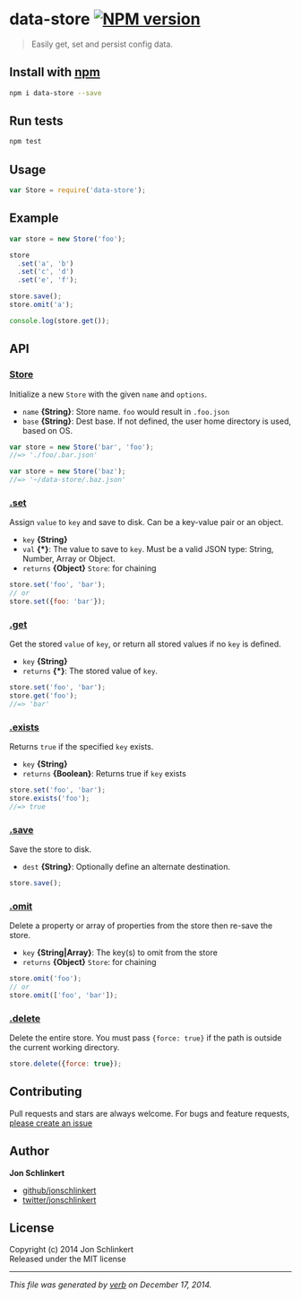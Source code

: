 # data-store [![NPM version](https://badge.fury.io/js/data-store.svg)](http://badge.fury.io/js/data-store)

> Easily get, set and persist config data.

## Install with [npm](npmjs.org)

```bash
npm i data-store --save
```

## Run tests

```bash
npm test
```

## Usage

```js
var Store = require('data-store');
```

## Example

```js
var store = new Store('foo');

store
  .set('a', 'b')
  .set('c', 'd')
  .set('e', 'f');

store.save();
store.omit('a');

console.log(store.get());
```

## API
### [Store](index.js#L33)

Initialize a new `Store` with the given `name` and `options`.

* `name` **{String}**: Store name. `foo` would result in `.foo.json`    
* `base` **{String}**: Dest base. If not defined, the user home directory is used, based on OS.    

```js
var store = new Store('bar', 'foo');
//=> './foo/.bar.json'

var store = new Store('baz');
//=> '~/data-store/.baz.json'
```

### [.set](index.js#L56)

Assign `value` to `key` and save to disk. Can be a key-value pair or an object.

* `key` **{String}**    
* `val` **{*}**: The value to save to `key`. Must be a valid JSON type: String, Number, Array or Object.    
* `returns` **{Object}** `Store`: for chaining  

```js
store.set('foo', 'bar');
// or
store.set({foo: 'bar'});
```

### [.get](index.js#L86)

Get the stored `value` of `key`, or return all stored values if no `key` is defined.

* `key` **{String}**    
* `returns` **{*}**: The stored value of `key`.  

```js
store.set('foo', 'bar');
store.get('foo');
//=> 'bar'
```

### [.exists](index.js#L107)

Returns `true` if the specified `key` exists.

* `key` **{String}**    
* `returns` **{Boolean}**: Returns true if `key` exists  

```js
store.set('foo', 'bar');
store.exists('foo');
//=> true
```

### [.save](index.js#L121)

Save the store to disk.

* `dest` **{String}**: Optionally define an alternate destination.    

```js
store.save();
```

### [.omit](index.js#L140)

Delete a property or array of properties from the store then re-save the store.

* `key` **{String|Array}**: The key(s) to omit from the store    
* `returns` **{Object}** `Store`: for chaining  

```js
store.omit('foo');
// or
store.omit(['foo', 'bar']);
```

### [.delete](index.js#L162)

Delete the entire store. You must pass `{force: true}` if the path is outside the current working directory.

```js
store.delete({force: true});
```



## Contributing
Pull requests and stars are always welcome. For bugs and feature requests, [please create an issue](https://github.com/jonschlinkert/data-store/issues)

## Author

**Jon Schlinkert**
 
+ [github/jonschlinkert](https://github.com/jonschlinkert)
+ [twitter/jonschlinkert](http://twitter.com/jonschlinkert) 

## License
Copyright (c) 2014 Jon Schlinkert  
Released under the MIT license

***

_This file was generated by [verb](https://github.com/assemble/verb) on December 17, 2014._